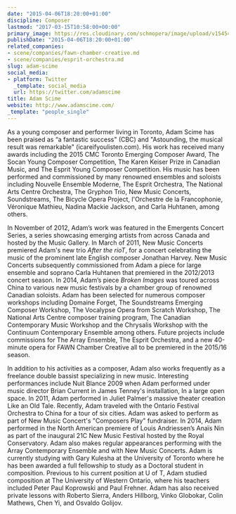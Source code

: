 ```yaml
---
date: "2015-04-06T18:20:00+01:00"
discipline: Composer
lastmod: "2017-03-15T10:58:00+00:00"
primary_image: https://res.cloudinary.com/schmopera/image/upload/v1545409169/media/webhook-uploads/1428340715291/Scime.jpg.jpg
publishDate: "2015-04-06T18:20:00+01:00"
related_companies:
- scene/companies/fawn-chamber-creative.md
- scene/companies/esprit-orchestra.md
slug: adam-scime
social_media:
- platform: Twitter
  _template: social_media
  url: https://twitter.com/adamscime
title: Adam Scime
website: http://www.adamscime.com/
_template: "people_single"
---
```


As a young composer and performer living in Toronto, Adam Scime has been praised as “a fantastic success" (CBC) and "Astounding, the musical result was remarkable" (icareifyoulisten.com). His work has received many awards including the 2015 CMC Toronto Emerging Composer Award, The Socan Young Composer Competition, The Karen Keiser Prize in Canadian Music, and The Esprit Young Composer Competition. His music has been performed and commissioned by many renowned ensembles and soloists including Nouvelle Ensemble Moderne, The Esprit Orchestra, The National Arts Centre Orchestra, The Gryphon Trio, New Music Concerts, Soundstreams, The Bicycle Opera Project, l'Orchestre de la Francophonie, Véronique Mathieu, Nadina Mackie Jackson, and Carla Huhtanen, among others.

In November of 2012, Adam’s work was featured in the Emergents Concert Series, a series showcasing emerging artists from across Canada and hosted by the Music Gallery. In March of 2011, New Music Concerts premiered Adam's new trio *After the rioT*, for a concert celebrating the music of the prominent late English composer Jonathan Harvey. New Music Concerts subsequently commissioned from Adam a piece for large ensemble and soprano Carla Huhtanen that premiered in the 2012/2013 concert season. In 2014, Adam’s piece *Broken Images* was toured across China to various new music festivals by a chamber group of renowned Canadian soloists. Adam has been selected for numerous composer workshops including Domaine Forget, The Soundstreams Emerging Composer Workshop, The Vocalypse Opera from Scratch Workshop, The National Arts Centre composer training program, The Canadian Contemporary Music Workshop and the Chrysalis Workshop with the Continuum Contemporary Ensemble among others. Future projects include commissions for The Array Ensemble, The Esprit Orchestra, and a new 40-minute opera for FAWN Chamber Creative all to be premiered in the 2015/16 season.

In addition to his activities as a composer, Adam also works frequently as a freelance double bassist specializing in new music. Interesting performances include Nuit Blance 2009 when Adam performed under music director Brian Current in James Tenney's installation, In a large open space. In 2011, Adam performed in Juliet Palmer's massive theater creation Like an Old Tale. Recently, Adam traveled with the Ontario Festival Orchestra to China for a tour of six cities. Adam was asked to perform as part of New Music Concert's "Composers Play" fundraiser.  In 2014, Adam performed in the North American premiere of Louis Andriessen’s Anaïs Nin as part of the inaugural 21C New Music Festival hosted by the Royal Conservatory. Adam also makes regular appearances performing with the Array Contemporary Ensemble and with New Music Concerts. Adam is currently studying with Gary Kulesha at the University of Toronto where he has been awarded a full fellowship to study as a Doctoral student in composition. Previous to his current position at U of T, Adam studied composition at The University of Western Ontario, where his teachers included Peter Paul Koprowski and Paul Frehner. Adam has also received private lessons with Roberto Sierra, Anders Hillborg, Vinko Globokar, Colin Mathews, Chen Yi, and Osvaldo Golijov.

